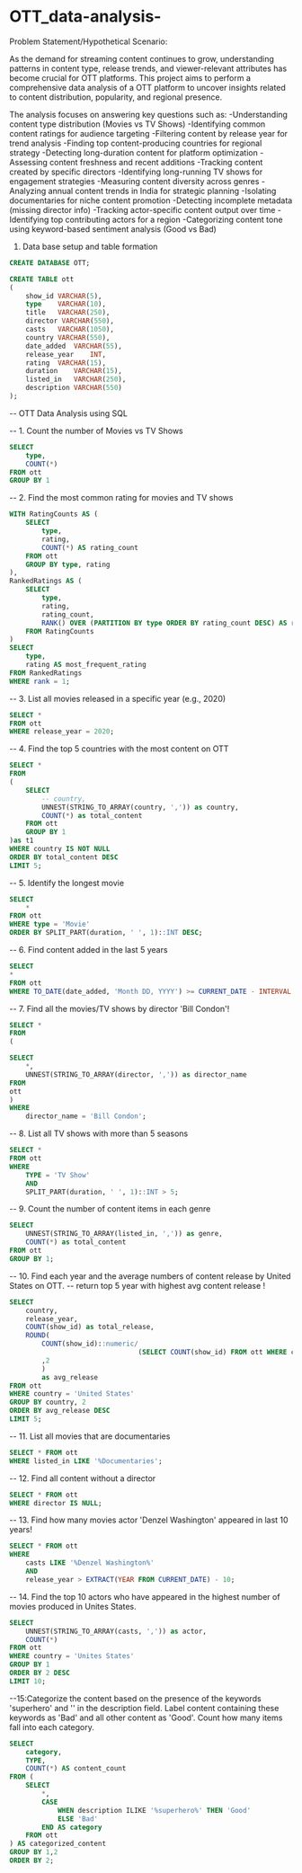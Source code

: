 # OTT_data-analysis-
Problem Statement/Hypothetical Scenario:

As the demand for streaming content continues to grow, understanding patterns in content type, release trends, and viewer-relevant attributes has become crucial for OTT platforms. This project aims to perform a comprehensive data analysis of a OTT platform to uncover insights related to content distribution, popularity, and regional presence.

The analysis focuses on answering key questions such as:
-Understanding content type distribution (Movies vs TV Shows)
-Identifying common content ratings for audience targeting
-Filtering content by release year for trend analysis
-Finding top content-producing countries for regional strategy
-Detecting long-duration content for platform optimization
-Assessing content freshness and recent additions
-Tracking content created by specific directors
-Identifying long-running TV shows for engagement strategies
-Measuring content diversity across genres
-Analyzing annual content trends in India for strategic planning
-Isolating documentaries for niche content promotion
-Detecting incomplete metadata (missing director info)
-Tracking actor-specific content output over time
-Identifying top contributing actors for a region 
-Categorizing content tone using keyword-based sentiment analysis (Good vs Bad)

1. Data base setup and table formation
```sql
CREATE DATABASE OTT;
```

```sql
CREATE TABLE ott
(
	show_id	VARCHAR(5),
	type    VARCHAR(10),
	title	VARCHAR(250),
	director VARCHAR(550),
	casts	VARCHAR(1050),
	country	VARCHAR(550),
	date_added	VARCHAR(55),
	release_year	INT,
	rating	VARCHAR(15),
	duration	VARCHAR(15),
	listed_in	VARCHAR(250),
	description VARCHAR(550)
);
```
-- OTT Data Analysis using SQL

-- 1. Count the number of Movies vs TV Shows

```sql
SELECT 
	type,
	COUNT(*)
FROM ott
GROUP BY 1
```
-- 2. Find the most common rating for movies and TV shows

```sql
WITH RatingCounts AS (
    SELECT 
        type,
        rating,
        COUNT(*) AS rating_count
    FROM ott
    GROUP BY type, rating
),
RankedRatings AS (
    SELECT 
        type,
        rating,
        rating_count,
        RANK() OVER (PARTITION BY type ORDER BY rating_count DESC) AS rank
    FROM RatingCounts
)
SELECT 
    type,
    rating AS most_frequent_rating
FROM RankedRatings
WHERE rank = 1;
```

-- 3. List all movies released in a specific year (e.g., 2020)

```sql
SELECT * 
FROM ott
WHERE release_year = 2020;
```

-- 4. Find the top 5 countries with the most content on OTT


```sql
SELECT * 
FROM
(
	SELECT 
		-- country,
		UNNEST(STRING_TO_ARRAY(country, ',')) as country,
		COUNT(*) as total_content
	FROM ott
	GROUP BY 1
)as t1
WHERE country IS NOT NULL
ORDER BY total_content DESC
LIMIT 5;
```

-- 5. Identify the longest movie

```sql
SELECT 
	*
FROM ott
WHERE type = 'Movie'
ORDER BY SPLIT_PART(duration, ' ', 1)::INT DESC;
```

-- 6. Find content added in the last 5 years

```sql
SELECT
*
FROM ott
WHERE TO_DATE(date_added, 'Month DD, YYYY') >= CURRENT_DATE - INTERVAL '5 years';
```

-- 7. Find all the movies/TV shows by director 'Bill Condon'!

```sql
SELECT *
FROM
(

SELECT 
	*,
	UNNEST(STRING_TO_ARRAY(director, ',')) as director_name
FROM 
ott
)
WHERE 
	director_name = 'Bill Condon';
```


-- 8. List all TV shows with more than 5 seasons


```sql
SELECT *
FROM ott
WHERE 
	TYPE = 'TV Show'
	AND
	SPLIT_PART(duration, ' ', 1)::INT > 5;
```

-- 9. Count the number of content items in each genre


```sql
SELECT 
	UNNEST(STRING_TO_ARRAY(listed_in, ',')) as genre,
	COUNT(*) as total_content
FROM ott
GROUP BY 1;
```

-- 10. Find each year and the average numbers of content release by United States on OTT. 
-- return top 5 year with highest avg content release !


```sql
SELECT 
	country,
	release_year,
	COUNT(show_id) as total_release,
	ROUND(
		COUNT(show_id)::numeric/
								(SELECT COUNT(show_id) FROM ott WHERE country = 'United States')::numeric * 100 
		,2
		)
		as avg_release
FROM ott
WHERE country = 'United States' 
GROUP BY country, 2
ORDER BY avg_release DESC 
LIMIT 5;
```

-- 11. List all movies that are documentaries


```sql
SELECT * FROM ott
WHERE listed_in LIKE '%Documentaries';
```


-- 12. Find all content without a director

```sql
SELECT * FROM ott
WHERE director IS NULL;
```

-- 13. Find how many movies actor 'Denzel Washington' appeared in last 10 years!


```sql
SELECT * FROM ott
WHERE 
	casts LIKE '%Denzel Washington%'
	AND 
	release_year > EXTRACT(YEAR FROM CURRENT_DATE) - 10;
```

-- 14. Find the top 10 actors who have appeared in the highest number of movies produced in Unites States.


```sql
SELECT 
	UNNEST(STRING_TO_ARRAY(casts, ',')) as actor,
	COUNT(*)
FROM ott
WHERE country = 'Unites States'
GROUP BY 1
ORDER BY 2 DESC
LIMIT 10;
```

--15:Categorize the content based on the presence of the keywords 'superhero' and '' in the description field. Label content containing these keywords as 'Bad' and all other content as 'Good'. Count how many items fall into each category.


```sql
SELECT 
    category,
	TYPE,
    COUNT(*) AS content_count
FROM (
    SELECT 
		*,
        CASE 
            WHEN description ILIKE '%superhero%' THEN 'Good'
            ELSE 'Bad'
        END AS category
    FROM ott
) AS categorized_content
GROUP BY 1,2
ORDER BY 2;
```


